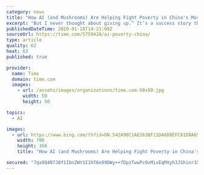 ```yaml
---
category: news
title: "How AI (and Mushrooms) Are Helping Fight Poverty in China's Most Remote Villages"
excerpt: "But I never thought about giving up.” It’s a success story that highlights how even people in the most far-flung communities are being lifted out of poverty by technology—particularly artificial intelligence, or AI. Since China embraced economic reforms in the late 1970s and embarked upon an export-led boom, rural people sought fortunes ..."
publishedDateTime: 2020-01-10T14:21:00Z
sourceUrl: https://time.com/5759428/ai-poverty-china/
type: article
quality: 62
heat: 62
published: true

provider:
  name: Time
  domain: time.com
  images:
    - url: /assets/images/organizations/time.com-50x50.jpg
      width: 50
      height: 50

topics:
  - AI

images:
  - url: https://www.bing.com/th?id=ON.542A90C1AE263BF11DA6D8EFC81D8A65
    width: 700
    height: 366
    title: "How AI (and Mushrooms) Are Helping Fight Poverty in China's Most Remote Villages"

secured: "7qx0Q4N7J0f1IbnZWtSI1hT6e99DWy++fDpzTwwPc0vMivEqMXyh3JShinr3X3FJtWDO4NKgmQYkabUlgKDjXw0TXXamTmza8SNgZCWmf4n0+pC50RmuKi9vh4BHXYfH9OH1yneV3865uNYTUM1Ly/RQLIavqKBHe5H7bby59AJ3Hn5cCKwZw82W4b/TZogfl5h3B2OdPb5UYaCHqtWtttmGaZ71PQTGjekQy9eV34tJKndwCF1NTJnPhyIjgOIUuL6qcE87DkkI4211Iw/vig==;/MkDCf7ksZ8dddEDuj38wg=="
---
```


